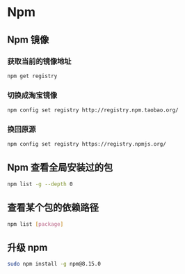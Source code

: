 # Npm  

## Npm 镜像
### 获取当前的镜像地址
```bash
npm get registry 
```
### 切换成淘宝镜像
```bash
npm config set registry http://registry.npm.taobao.org/
```
### 换回原源
```bash
npm config set registry https://registry.npmjs.org/
```

## Npm 查看全局安装过的包
```bash
npm list -g --depth 0
```

## 查看某个包的依赖路径
```bash
npm list [package]
```

## 升级 npm
```bash
sudo npm install -g npm@8.15.0
```